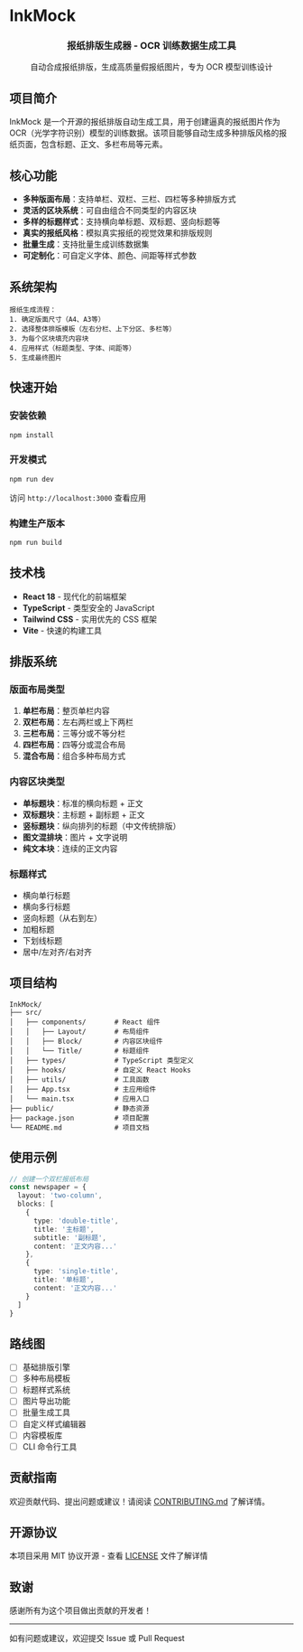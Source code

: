# InkMock

<div align="center">
  <h3>报纸排版生成器 - OCR 训练数据生成工具</h3>
  <p>自动合成报纸排版，生成高质量假报纸图片，专为 OCR 模型训练设计</p>
</div>

## 项目简介

InkMock 是一个开源的报纸排版自动生成工具，用于创建逼真的报纸图片作为 OCR（光学字符识别）模型的训练数据。该项目能够自动生成多种排版风格的报纸页面，包含标题、正文、多栏布局等元素。

## 核心功能

- **多种版面布局**：支持单栏、双栏、三栏、四栏等多种排版方式
- **灵活的区块系统**：可自由组合不同类型的内容区块
- **多样的标题样式**：支持横向单标题、双标题、竖向标题等
- **真实的报纸风格**：模拟真实报纸的视觉效果和排版规则
- **批量生成**：支持批量生成训练数据集
- **可定制化**：可自定义字体、颜色、间距等样式参数

## 系统架构

```
报纸生成流程：
1. 确定版面尺寸（A4、A3等）
2. 选择整体排版模板（左右分栏、上下分区、多栏等）
3. 为每个区块填充内容块
4. 应用样式（标题类型、字体、间距等）
5. 生成最终图片
```

## 快速开始

### 安装依赖

```bash
npm install
```

### 开发模式

```bash
npm run dev
```

访问 `http://localhost:3000` 查看应用

### 构建生产版本

```bash
npm run build
```

## 技术栈

- **React 18** - 现代化的前端框架
- **TypeScript** - 类型安全的 JavaScript
- **Tailwind CSS** - 实用优先的 CSS 框架
- **Vite** - 快速的构建工具

## 排版系统

### 版面布局类型

1. **单栏布局**：整页单栏内容
2. **双栏布局**：左右两栏或上下两栏
3. **三栏布局**：三等分或不等分栏
4. **四栏布局**：四等分或混合布局
5. **混合布局**：组合多种布局方式

### 内容区块类型

- **单标题块**：标准的横向标题 + 正文
- **双标题块**：主标题 + 副标题 + 正文
- **竖标题块**：纵向排列的标题（中文传统排版）
- **图文混排块**：图片 + 文字说明
- **纯文本块**：连续的正文内容

### 标题样式

- 横向单行标题
- 横向多行标题
- 竖向标题（从右到左）
- 加粗标题
- 下划线标题
- 居中/左对齐/右对齐

## 项目结构

```
InkMock/
├── src/
│   ├── components/       # React 组件
│   │   ├── Layout/       # 布局组件
│   │   ├── Block/        # 内容区块组件
│   │   └── Title/        # 标题组件
│   ├── types/            # TypeScript 类型定义
│   ├── hooks/            # 自定义 React Hooks
│   ├── utils/            # 工具函数
│   ├── App.tsx           # 主应用组件
│   └── main.tsx          # 应用入口
├── public/               # 静态资源
├── package.json          # 项目配置
└── README.md             # 项目文档
```

## 使用示例

```typescript
// 创建一个双栏报纸布局
const newspaper = {
  layout: 'two-column',
  blocks: [
    {
      type: 'double-title',
      title: '主标题',
      subtitle: '副标题',
      content: '正文内容...'
    },
    {
      type: 'single-title',
      title: '单标题',
      content: '正文内容...'
    }
  ]
}
```

## 路线图

- [ ] 基础排版引擎
- [ ] 多种布局模板
- [ ] 标题样式系统
- [ ] 图片导出功能
- [ ] 批量生成工具
- [ ] 自定义样式编辑器
- [ ] 内容模板库
- [ ] CLI 命令行工具

## 贡献指南

欢迎贡献代码、提出问题或建议！请阅读 [CONTRIBUTING.md](./CONTRIBUTING.md) 了解详情。

## 开源协议

本项目采用 MIT 协议开源 - 查看 [LICENSE](./LICENSE) 文件了解详情

## 致谢

感谢所有为这个项目做出贡献的开发者！

---

如有问题或建议，欢迎提交 Issue 或 Pull Request
